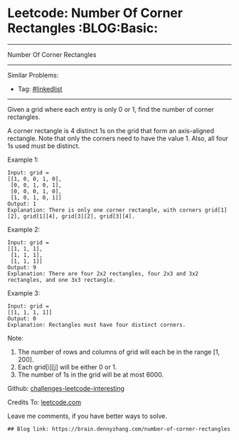 # Leetcode: Number Of Corner Rectangles     :BLOG:Basic:


---

Number Of Corner Rectangles  

---

Similar Problems:  

-   Tag: [#linkedlist](https://brain.dennyzhang.com/tag/linkedlist)

---

Given a grid where each entry is only 0 or 1, find the number of corner rectangles.  

A corner rectangle is 4 distinct 1s on the grid that form an axis-aligned rectangle. Note that only the corners need to have the value 1. Also, all four 1s used must be distinct.  

Example 1:  

    Input: grid = 
    [[1, 0, 0, 1, 0],
     [0, 0, 1, 0, 1],
     [0, 0, 0, 1, 0],
     [1, 0, 1, 0, 1]]
    Output: 1
    Explanation: There is only one corner rectangle, with corners grid[1][2], grid[1][4], grid[3][2], grid[3][4].

Example 2:  

    Input: grid = 
    [[1, 1, 1],
     [1, 1, 1],
     [1, 1, 1]]
    Output: 9
    Explanation: There are four 2x2 rectangles, four 2x3 and 3x2 rectangles, and one 3x3 rectangle.

Example 3:  

    Input: grid = 
    [[1, 1, 1, 1]]
    Output: 0
    Explanation: Rectangles must have four distinct corners.

Note:  

1.  The number of rows and columns of grid will each be in the range [1, 200].
2.  Each grid[i][j] will be either 0 or 1.
3.  The number of 1s in the grid will be at most 6000.

Github: [challenges-leetcode-interesting](https://github.com/DennyZhang/challenges-leetcode-interesting/tree/master/number-of-corner-rectangles)  

Credits To: [leetcode.com](https://leetcode.com/problems/number-of-corner-rectangles/description/)  

Leave me comments, if you have better ways to solve.  

    ## Blog link: https://brain.dennyzhang.com/number-of-corner-rectangles